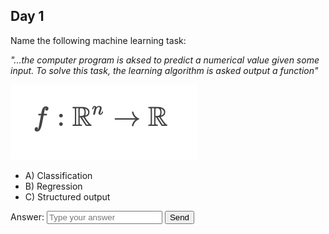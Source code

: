 ## Day 1

Name the following machine learning task:

*"...the computer program is aksed to predict a numerical value given some input. To solve this task, the learning algorithm is asked output a function"*

![day1_function1](images/Day1_Function1.png "Day 1 - Function 1")

- A) Classification
- B) Regression
- C) Structured output

Answer: <input type="text" placeholder="Type your answer" id="day1_choice" name="day1_choice"/>
<button type="submit" id="day1_submit" class="button">Send</button> 
<div id="day1_feedback"></div>


<script>
const selectAnswer = (answer, submit_id, choice_id, feedback_id) => {
  const feedback = document.getElementById(feedback_id)
  const choice = document.getElementById(choice_id);
  if (choice.value.toLowerCase() == answer) {
    feedback.innerHTML = "Correct!"
  } else {
    feedback.innerHTML = "Not quite...try again."
  }
}

const days = [[1,"b"]]
for (let i in  days) {
  [id, ans] =  days[i]
  document.getElementById("day" + id + "_submit").addEventListener(("click"), () => {
    selectAnswer(ans, "day" + id + "_submit", "day" + id + "_choice", "day" + id + "_feedback")
  });
 }
</script>
